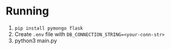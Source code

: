 # Running

1. `pip install pymongo flask`
2. Create `.env` file with `DB_CONNECTION_STRING=<your-conn-str>`
3. python3 main.py